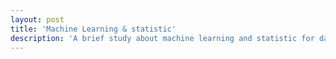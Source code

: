 ```yaml
---
layout: post
title: 'Machine Learning & statistic'
description: 'A brief study about machine learning and statistic for data-driven designers'
---
```


<img src="img/post-img.png" alt="">